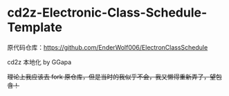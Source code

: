 # cd2z-Electronic-Class-Schedule-Template
 
原代码仓库：https://github.com/EnderWolf006/ElectronClassSchedule

cd2z 本地化 by GGapa

~~理论上我应该去 fork 原仓库，但是当时的我似乎不会，我又懒得重新弄了，望包含！~~
